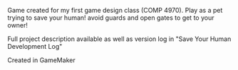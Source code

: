 Game created for my first game design class (COMP 4970). Play as a pet trying to save your human! 
avoid guards and open gates to get to your owner!

Full project description available as well as version log in "Save Your Human Development Log"

Created in GameMaker
